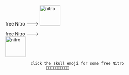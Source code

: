 free Nitro --->  [<a href="https://emoji.gg/emoji/9001-nitro"><img src="https://cdn3.emoji.gg/emojis/9001-nitro.png" width="64px" height="64px" alt="nitro"></a>](https://www.youtube.com/watch?v=xvFZjo5PgG0)

                
free Nitro --->  
                [<a href="https://emoji.gg/emoji/9001-nitro"><img src="https://cdn3.emoji.gg/emojis/9001-nitro.png" width="64px" height="64px" alt="nitro"></a>](https://www.youtube.com/watch?v=xvFZjo5PgG0)


       
               click the skull emoji for some free Nitro
                      💯💯💯💯💯💯💯💯💯💯
